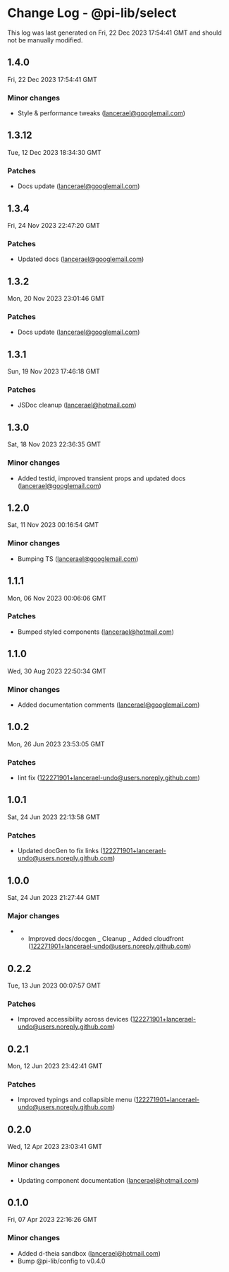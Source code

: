 # Change Log - @pi-lib/select

This log was last generated on Fri, 22 Dec 2023 17:54:41 GMT and should not be manually modified.

<!-- Start content -->

## 1.4.0

Fri, 22 Dec 2023 17:54:41 GMT

### Minor changes

- Style & performance tweaks (lancerael@googlemail.com)

## 1.3.12

Tue, 12 Dec 2023 18:34:30 GMT

### Patches

- Docs update (lancerael@googlemail.com)

## 1.3.4

Fri, 24 Nov 2023 22:47:20 GMT

### Patches

- Updated docs (lancerael@googlemail.com)

## 1.3.2

Mon, 20 Nov 2023 23:01:46 GMT

### Patches

- Docs update (lancerael@googlemail.com)

## 1.3.1

Sun, 19 Nov 2023 17:46:18 GMT

### Patches

- JSDoc cleanup (lancerael@hotmail.com)

## 1.3.0

Sat, 18 Nov 2023 22:36:35 GMT

### Minor changes

- Added testid, improved transient props and updated docs (lancerael@googlemail.com)

## 1.2.0

Sat, 11 Nov 2023 00:16:54 GMT

### Minor changes

- Bumping TS (lancerael@googlemail.com)

## 1.1.1

Mon, 06 Nov 2023 00:06:06 GMT

### Patches

- Bumped styled components (lancerael@hotmail.com)

## 1.1.0

Wed, 30 Aug 2023 22:50:34 GMT

### Minor changes

- Added documentation comments (lancerael@googlemail.com)

## 1.0.2

Mon, 26 Jun 2023 23:53:05 GMT

### Patches

- lint fix (122271901+lancerael-undo@users.noreply.github.com)

## 1.0.1

Sat, 24 Jun 2023 22:13:58 GMT

### Patches

- Updated docGen to fix links (122271901+lancerael-undo@users.noreply.github.com)

## 1.0.0

Sat, 24 Jun 2023 21:27:44 GMT

### Major changes

- - Improved docs/docgen _ Cleanup _ Added cloudfront (122271901+lancerael-undo@users.noreply.github.com)

## 0.2.2

Tue, 13 Jun 2023 00:07:57 GMT

### Patches

- Improved accessibility across devices (122271901+lancerael-undo@users.noreply.github.com)

## 0.2.1

Mon, 12 Jun 2023 23:42:41 GMT

### Patches

- Improved typings and collapsible menu (122271901+lancerael-undo@users.noreply.github.com)

## 0.2.0

Wed, 12 Apr 2023 23:03:41 GMT

### Minor changes

- Updating component documentation (lancerael@hotmail.com)

## 0.1.0

Fri, 07 Apr 2023 22:16:26 GMT

### Minor changes

- Added d-theia sandbox (lancerael@hotmail.com)
- Bump @pi-lib/config to v0.4.0

